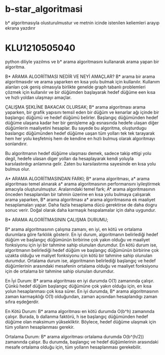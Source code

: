 # b-star_algoritmasi
 b* algoritmasıyla olusturulmustur ve metnin icinde istenilen keliemleri arayıp ekrana yazdırır

# KLU1210505040
python diliyle yazılmıs ve b* arama algoritmasını kullanarak arama yapan bir algoritma.

B* ARAMA ALGORİTMASI NEDİR VE NEYİ AMAÇLAR?
B* arama bir arama algoritmasıdır ve arama yaparken en kısa yolu bulmak için kullanılır. Kullanım alanları çok geniş olmasıyla birlikte genelde graph tabanlı problemleri çözmek için kullanılır ve bir düğümden başlayarak hedef düğüme een kısa ve hızlı yoldan ulaşmayı amaçlar.

 
ÇALIŞMA ŞEKLİNE BAKACAK OLURSAK;
B* arama algoritması arama yaparken, bir grafik yapısını temsil eden bir düğüm ve kenarlar ağı içinde bir başlangıc düğümü ve hedef düğümü belirler. Başlangıç düğümünden hedef düğüme ulaşana kadar her bir genişleme ağı esnasında hedefe ulaşan diğer düğümlerin maaliyetini hesaplar. Bu sayede bu algoritma, oluşturdugu baslangıc düğümünden hedef düğüme uaşan tüm yolları tek tek tarayarak hem her yolu keşfetmiş hem de kendine en hızlı bulmuş olarak algoritmayı sonlandırır.

Bu algoritmanın hedef düğüme ulaşması demek, sadece takip ettigi yolu degil, hedefe ulasan diger yolları da hesaplayarak kendi yoluyla karsılastırdıgı anlamına gelir. Zaten bu karsılastırma sayesinde en kısa yolu bulmus olur.

A* ARAMA ALGORİTMASINDAN FARKI;
B* arama algoritması, a* arama algoritması temel alınarak a* arama algoritmasının performansını iyileştirmek amacıyla oluşturulmuştur. Aralarındaki temel fark; A* arama algoritmasının önceden hesaplanılan bir tahmin üzerine en kısa yolu bulmaya çalışarak arama yaparken, B* arama algoritması a* arama algoritmasına ek maaliyet hesaplamaları yapar. Daha fazla hesaplama dücü gerektirse de daha dogru sonuc verir. Doğal olarak daha karmaşık hespalamalar için daha uygundur.

B* ARAMA ALGORİTMASININ ÇALIŞMA DURUMU;

B* arama algoritmasının çalışma zamanı, en iyi, en kötü ve ortalama durumlara göre farklılık gösterir. 
En iyi durum, algoritmanın belirlediği hedef düğüm ve başlangıç düğümünün birbirine çok yakın olduğu ve maaliyet fonksiyonu için iyi bir tahmine sahip olunulan durumdur.
En kötü durum ise, algoritmanın belirlediği hedef düğüm ve başlangıç düğümünün birbirine çok uzakta olduğu ve maliyet fonksiyonu için kötü bir tahmine sahip olunulan durumdur. 
Ortalama durum ise, algoritmanın belirlediği başlangıç ve hedef düğümlerinin arasındaki mesafenin ortalama olduğu ve maaliyet fonksiyonu için de ortalama bir tahmine sahip olunulan durumdur.

En İyi Durum:
B* arama algoritması en iyi durumda O(1) zamanında çalışır. Çünkü hedef düğüm başlangıç düğümüne çok yakın olduğu için, en kısa yolun hesaplanması çok kısa sürer. En iyi durumda, B* arama algoritmasının zaman karmaşıklığı O(1) olduğundan, zaman açısından hesaplandıgı zaman sıfıra eşdeğerdir.

En Kötü Durum:
B* arama algoritması en kötü durumda O(b^h) zamanında çalışır. Burada, b dallanma faktörü, h ise başlangıç düğümünden hedef düğüme olan maksimum yüksekliktir. Böylece, hedef düğüme ulaşmak için tüm yolların hesaplanması gerekir. 

Ortalama Durum:
B* arama algoritması ortalama durumda O(b^(h/2)) zamanında çalışır. Bu durumda, başlangıç ve hedef düğümlerinin arasındaki mesafe ortalama olduğu için, tüm yolların hesaplanması gerekebilir. 

